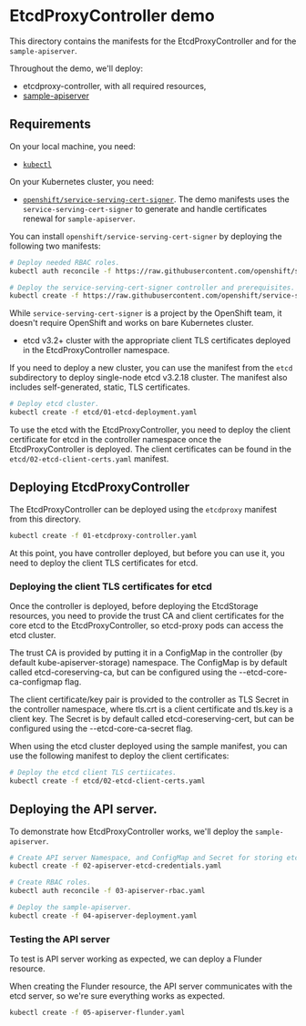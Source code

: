# EtcdProxyController demo

This directory contains the manifests for the EtcdProxyController and for the `sample-apiserver`.

Throughout the demo, we'll deploy:

* etcdproxy-controller, with all required resources,
* [sample-apiserver](https://github.com/kubernetes/sample-apiserver)

## Requirements

On your local machine, you need:

* [`kubectl`](https://kubernetes.io/docs/tasks/tools/install-kubectl/)

On your Kubernetes cluster, you need:

* [`openshift/service-serving-cert-signer`](https://github.com/openshift/service-serving-cert-signer). The demo manifests uses the `service-serving-cert-signer` to generate and handle certificates renewal for `sample-apiserver`.

You can install `openshift/service-serving-cert-signer` by deploying the following two manifests:

```bash
# Deploy needed RBAC roles.
kubectl auth reconcile -f https://raw.githubusercontent.com/openshift/service-serving-cert-signer/master/install/serving-cert-signer/install-rbac.yaml

# Deploy the service-serving-cert-signer controller and prerequisites.
kubectl create -f https://raw.githubusercontent.com/openshift/service-serving-cert-signer/master/install/serving-cert-signer/install.yaml
```

While `service-serving-cert-signer` is a project by the OpenShift team, it doesn't require OpenShift and works on bare Kubernetes cluster.

* etcd v3.2+ cluster with the appropriate client TLS certificates deployed in the EtcdProxyController namespace. 

If you need to deploy a new cluster, you can use the manifest from the `etcd` subdirectory to deploy single-node etcd v3.2.18 cluster. The manifest also includes self-generated, static, TLS certificates.
```bash
# Deploy etcd cluster.
kubectl create -f etcd/01-etcd-deployment.yaml
```

To use the etcd with the EtcdProxyController, you need to deploy the client certificate for etcd in the controller namespace once the EtcdProxyController is deployed. The client certificates can be found in the `etcd/02-etcd-client-certs.yaml` manifest. 

## Deploying EtcdProxyController

The EtcdProxyController can be deployed using the `etcdproxy` manifest from this directory.

```bash
kubectl create -f 01-etcdproxy-controller.yaml

```

At this point, you have controller deployed, but before you can use it, you need to deploy the client TLS certificates for etcd.

### Deploying the client TLS certificates for etcd

Once the controller is deployed, before deploying the EtcdStorage resources, you need to provide the trust CA and client certificates for the core etcd to the EtcdProxyController, so etcd-proxy pods can access the etcd cluster.

The trust CA is provided by putting it in a ConfigMap in the controller (by default kube-apiserver-storage) namespace. The ConfigMap is by default called etcd-coreserving-ca, but can be configured using the --etcd-core-ca-configmap flag.

The client certificate/key pair is provided to the controller as TLS Secret in the controller namespace, where tls.crt is a client certificate and tls.key is a client key. The Secret is by default called etcd-coreserving-cert, but can be configured using the --etcd-core-ca-secret flag.

When using the etcd cluster deployed using the sample manifest, you can use the following manifest to deploy the client certificates:

```bash
# Deploy the etcd client TLS certiicates.
kubectl create -f etcd/02-etcd-client-certs.yaml
```

## Deploying the API server.

To demonstrate how EtcdProxyController works, we'll deploy the `sample-apiserver`.

```bash
# Create API server Namespace, and ConfigMap and Secret for storing etcd certificates.
kubectl create -f 02-apiserver-etcd-credentials.yaml

# Create RBAC roles.
kubectl auth reconcile -f 03-apiserver-rbac.yaml

# Deploy the sample-apiserver.
kubectl create -f 04-apiserver-deployment.yaml
```

### Testing the API server

To test is API server working as expected, we can deploy a Flunder resource.

When creating the Flunder resource, the API server communicates with the etcd server, so we're sure everything works as expected.

```bash
kubectl create -f 05-apiserver-flunder.yaml
```